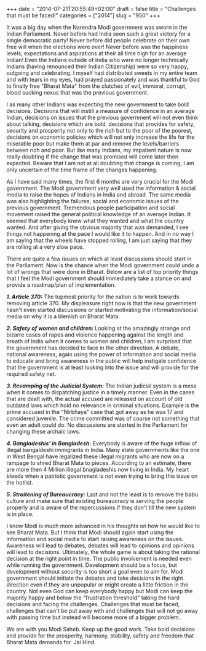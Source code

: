 +++
date = "2014-07-21T20:55:49+02:00"
draft = false
title = "Challenges that must be faced!"
categories = ["2014"]
slug = "950"
+++

It was a big day when the Narendra Modi government was sworn in the Indian Parliament. Never before had India seen such a great victory for a single democratic party! Never before did people celebrate on their own free will when the elections were over! Never before was the happiness levels, expectations and aspirations at their all time high for an average Indian! Even the Indians outside of India who were no longer technically Indians (having renounced their Indian Citizenship) were so very happy, outgoing and celebrating. I myself had distributed sweets in my entire team and with tears in my eyes, had prayed passionately and was thankful to God to finally free "Bharat Mata" from the clutches of evil, immoral, corrupt, blood sucking nexus that was the previous government.

I as many other Indians was expecting the new government to take bold decisions. Decisions that will instill a measure of confidence in an average Indian, decisions on issues that the previous government will not even think about talking, decisions which are bold, decisions that provides for safety, security and prosperity not only to the rich but to the poor of the poorest, decisions on economic policies which will not only increase the life for the miserable poor but make them at par and remove the levels/barriers between rich and poor. But like many Indians, my impatient nature is now really doubting if the change that was promised will come later then expected. Beware that I am not at all doubting that change is coming, I am only uncertain of the time frame of the changes happening.

As I have said many times, the first 6 months are very crucial for the Modi government. The Modi government very well used the information & social media to raise the hopes of Indians in India and abroad. The same media was also highlighting the failures, social and economic issues of the previous government. Tremendous people participation and social movement raised the general political knowledge of an average Indian. It seemed that everybody knew what they wanted and what the country wanted. And after giving the obvious majority that was demanded, I see things not happening at the pace I would like it to happen. And in no way I am saying that the wheels have stopped rolling, I am just saying that they are rolling at a very slow pace.

There are quite a few issues on which at least discussions should start in the Parliament. Now is the chance when the Modi government could undo a lot of wrongs that were done in Bharat. Below are a list of top priority things that I feel the Modi government should immediately take a stance on and provide a roadmap/plan of implementation.

***1. Article 370:*** The topmost priority for the nation is to work towards removing article 370. My displeasure right now is that the new government hasn't even started discussions or started motivating the information/social media on why it is a blemish on Bharat Mata.

***2. Safety of women and children:*** Looking at the amazingly strange and bizarre cases of rapes and violence happening against the length and breath of India when it comes to women and children, I am surprised that the government has decided to face in the other direction. A debate, national awareness, again using the power of information and social media to educate and bring awareness in the public will help instigate confidence that the government is at least looking into the issue and will provide for the required safety net.

***3. Revamping of the Judicial System:*** The Indian judicial system is a mess when it comes to dispatching justice in a timely manner. Even in the cases that are dealt with, the actual accused are released on account of old outdated laws which hold no relevance in criminal situations. Example is the prime accused in the "Nirbhaya" case that got away as he was 17 and considered juvenile. The crime committed was of course not something that even an adult could do. No discussions are started in the Parliament for changing these archaic laws.

***4. Bangladeshis' in Bangladesh:*** Everybody is aware of the huge inflow of illegal bangaldeshi immigrants in India. Many state governments like the one in West Bengal have legalized these illegal migrants who are now on a rampage to shred Bharat Mata to pieces. According to an estimate, there are more then 4 Million illegal bnagladeshis now living in India. My heart bleeds when a patriotic government is not even trying to bring this issue on the hotlist.

***5. Straitening of Bureaucracy:*** Last and not the least is to remove the babu culture and make sure that existing bureaucracy is serving the people properly and is aware of the repercussions if they don't till the new system is in place.

I know Modi is much more advanced in his thoughts on how he would like to see Bharat Mata. But I think that Modi should again start using the information and social media to start raising awareness on the issues. Awareness will lead to debates, debates will lead to opinions and opinions will lead to decisions. Ultimately, the whole game is about taking the rational decision at the right point in time. The public involvement is needed even while running the government. Development should be a focus, but development without security is too short a goal even to aim for. Modi government should initiate the debates and take decisions in the right direction even if they are unpopular or might create a little friction in the country. Not even God can keep everybody happy but Modi can keep the majority happy and below the "frustration threshold" taking the hard decisions and facing the challenges. Challenges that must be faced, challenges that can't be put away with and challenges that will not go away with passing time but instead will become more of a bigger problem.

We are with you Modi Saheb. Keep up the good work. Take bold decisions and provide for the prosperity, harmony, stability, safety and freedom that Bharat Mata demands for. Jai Hind.

